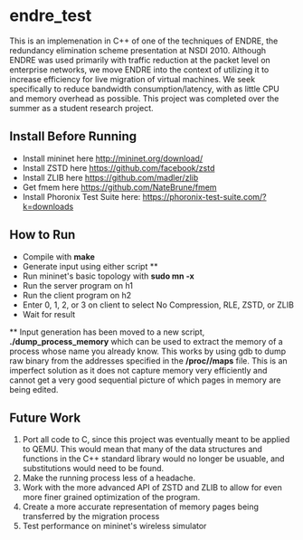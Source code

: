 # endre_test
This is an implemenation in C++ of one of the techniques of ENDRE, the redundancy elimination scheme presentation at NSDI 2010. Although ENDRE was used primarily with traffic reduction at the packet level on enterprise networks, we move ENDRE into the context of utilizing it to increase efficiency for live migration of virtual machines. We seek specifically to reduce bandwidth consumption/latency, with as little CPU and memory overhead as possible.
This project was completed over the summer as a student research project.

## Install Before Running
* Install mininet here http://mininet.org/download/
* Install ZSTD here https://github.com/facebook/zstd
* Install ZLIB here https://github.com/madler/zlib
* Get fmem here https://github.com/NateBrune/fmem
* Install Phoronix Test Suite here: https://phoronix-test-suite.com/?k=downloads

## How to Run
* Compile with __make__
* Generate input using either script **
* Run mininet's basic topology with __sudo mn -x__
* Run the server program on h1
* Run the client program on h2
* Enter 0, 1, 2, or 3 on client to select No Compression, RLE, ZSTD, or ZLIB
* Wait for result

** Input generation has been moved to a new script, __./dump_process_memory__ which can be used to extract the memory of a process whose name you already know.
This works by using gdb to dump raw binary from the addresses specified in the __/proc/<pid>/maps__ file.
This is an imperfect solution as it does not capture memory very efficiently and cannot get a very good sequential picture of which pages in memory are being edited.

## Future Work
1. Port all code to C, since this project was eventually meant to be applied to QEMU.
This would mean that many of the data structures and functions in the C++ standard library would no longer be usuable, and substitutions would need to be found.
2. Make the running process less of a headache.
3. Work with the more advanced API of ZSTD and ZLIB to allow for even more finer grained optimization of the program.
4. Create a more accurate representation of memory pages being transferred by the migration process
5. Test performance on mininet's wireless simulator
